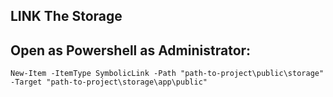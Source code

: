 ## LINK The Storage
## Open as Powershell as Administrator: 
` New-Item -ItemType SymbolicLink -Path "path-to-project\public\storage" -Target "path-to-project\storage\app\public" `
